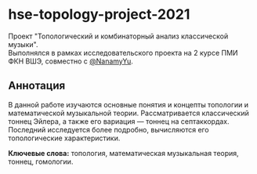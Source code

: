 # hse-topology-project-2021

Проект "Топологический и комбинаторный анализ классической музыки".  
Выполнялся в рамках исследовательского проекта на 2 курсе ПМИ ФКН ВШЭ, совместно с [@NanamyYu](https://github.com/NanamyYu).

## Аннотация
В данной работе изучаются основные понятия и концепты топологии и математической музыкальной теории. Рассматривается классический тоннец Эйлера, а также его вариация &mdash; тоннец на септаккордах. Последний исследуется более подробно, вычисляются его топологические характеристики.

**Ключевые слова:** топология, математическая музыкальная теория, тоннец, гомологии.
